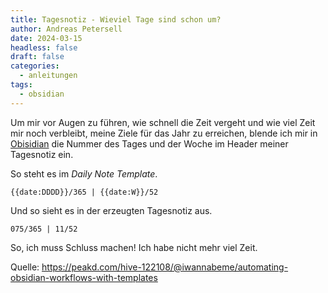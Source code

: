 ```yaml
---
title: Tagesnotiz - Wieviel Tage sind schon um?
author: Andreas Petersell
date: 2024-03-15
headless: false
draft: false
categories:
  - anleitungen
tags:
  - obsidian
---
```


Um mir vor Augen zu führen, wie schnell die Zeit vergeht und wie viel Zeit mir noch verbleibt, meine Ziele für das Jahr zu erreichen, blende ich mir in [Obisidian](https://obsidian.md/) die Nummer des Tages und der Woche im Header meiner Tagesnotiz ein.
<!--more-->

So steht es im *Daily Note Template*.

```
{{date:DDDD}}/365 | {{date:W}}/52
```

Und so sieht es in der erzeugten Tagesnotiz aus.

```
075/365 | 11/52
```

So, ich muss Schluss machen! Ich habe nicht mehr viel Zeit.

Quelle: https://peakd.com/hive-122108/@iwannabeme/automating-obsidian-workflows-with-templates